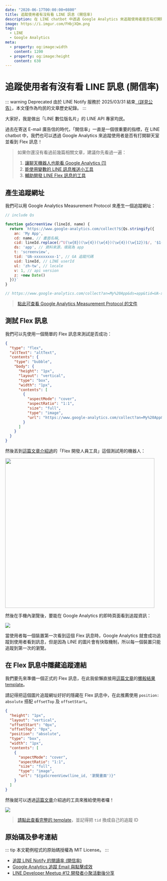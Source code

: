 ```yaml
---
date: "2020-06-17T00:00:00+0800"
title: 追蹤使用者有沒有看 LINE 訊息 (開信率)
description: 在 LINE chatbot 中透過 Google Analytics 來追蹤使用者是否有打開聊天室並看到 Flex 訊息！
image: https://i.imgur.com/FHbjXQm.png
tags:
  - LINE
  - Google Analytics
meta:
  - property: og:image:width
    content: 1200
  - property: og:image:height
    content: 630
---
```


# 追蹤使用者有沒有看 LINE 訊息 (開信率)

::: warning Deprecated
由於 LINE Notify 服務於 2025/03/31 結束[（詳見公告）](https://notify-bot.line.me/closing-announce)，本文僅作為均民的文章歷史紀錄。
:::

大家好，我是做出「LINE 數位版名片」的 LINE API 專家均民。

過去在寄送 E-mail 廣告信的時代，「開信率」一直是一個很重要的指標，在 LINE chatbot 中，我們也可以透過 Google Analytics 來追蹤使用者是否有打開聊天室並看到 Flex 訊息！

> 如果你還沒有看過前幾篇相關文章，建議你先看過一遍：
> 1. [讓聊天機器人也能看 Google Analytics (1)](https://taichunmin.idv.tw/blog/2020-04-28-lintbot-google-analytics.html)
> 2. [能使用變數的 LINE 訊息推送小工具](https://taichunmin.idv.tw/blog/2020-06-15-line-push-template.html)
> 3. [輔助開發 LINE Flex 訊息的工具](https://taichunmin.idv.tw/blog/2020-04-06-line-devbot.html)

## 產生追蹤網址

我們可以用 Google Analytics Measurement Protocol 來產生一個追蹤網址：

```javascript
// include Qs

function gaScreenView (lineId, name) {
  return `https://www.google-analytics.com/collect?${Qs.stringify({
    an: 'My App',
    cd: name, // 畫面名稱,
    cid: lineId.replace(/^U(\w{8})(\w{4})(\w{4})(\w{4})(\w{12})$/, '$1-$2-$3-$4-$5'), // client id
    ds: 'app', // 資料來源，填寫為 app
    t: 'screenview',
    tid: 'UA-xxxxxxxxx-1', // GA 追蹤代碼
    uid: lineId, // LINE userId
    ul: 'zh-tw', // locale
    v: 1, // api version
    z: +new Date()
  })}`
}

// https://www.google-analytics.com/collect?an=My%20App&ds=app&tid=UA-xxxxxxxxx-1&ul=zh-tw&v=1&uid=Udeadbeefdeadbeefdeadbeefdeadbeef&cid=deadbeef-dead-beef-dead-beefdeadbeef&t=screenview&cd=a&z=1592381805597
```

> [點此可查看 Google Analytics Measurement Protocol 的文件](https://developers.google.com/analytics/devguides/collection/protocol/v1)

## 測試 Flex 訊息

我們可以先使用一個簡單的 Flex 訊息來測試是否成功：

```json
{
  "type": "flex",
  "altText": "altText",
  "contents": {
    "type": "bubble",
    "body": {
      "height": "1px",
      "layout": "vertical",
      "type": "box",
      "width": "1px",
      "contents": [
        {
          "aspectMode": "cover",
          "aspectRatio": "1:1",
          "size": "full",
          "type": "image",
          "url": "https://www.google-analytics.com/collect?an=My%20App&ds=app&tid=UA-xxxxxxxxx-1&ul=zh-tw&v=1&uid=Udeadbeefdeadbeefdeadbeefdeadbeef&cid=deadbeef-dead-beef-dead-beefdeadbeef&t=screenview&cd=a&z=1592381805597"
        }
      ]
    }
  }
}
```

然後丟到[這篇文章介紹過](https://taichunmin.idv.tw/blog/2020-04-06-line-devbot.html)的「Flex 開發人員工具」這個測試用的機器人：

<img src="https://i.imgur.com/KFz1lgo.jpg" style="width: 480px">

然後在手機內瀏覽後，要能在 Google Analytics 的即時頁面看到追蹤資訊：

![](https://i.imgur.com/US2GHTI.png)

當使用者每一個裝置第一次看到這個 Flex 訊息時，Google Analytics 就會成功追蹤到使用者看到訊息，但是因為 LINE 的圖片會有快取機制，所以每一個裝置只能追蹤到第一次的瀏覽。

## 在 Flex 訊息中隱藏追蹤連結

我們要先來準備一個正式的 Flex 訊息，在此我偷懶直接用[這篇文章](https://taichunmin.idv.tw/blog/2020-06-15-line-push-template.html)的[擲骰結果  template](https://gist.github.com/taichunmin/725af44befc5366962d83d380a74f564)。

請記得把這個圖片追蹤網址好好的隱藏在 Flex 訊息中，在此推薦使用 `position: absolute` 搭配 `offsetTop` 及 `offsetStart`。

```json
{
  "height": "1px",
  "layout": "vertical",
  "offsetStart": "0px",
  "offsetTop": "0px",
  "position": "absolute",
  "type": "box",
  "width": "1px",
  "contents": [
    {
      "aspectMode": "cover",
      "aspectRatio": "1:1",
      "size": "full",
      "type": "image",
      "url": "${gaScreenView(line_id, '瀏覽畫面')}"
    }
  ]
}
```

然後就可以透過[這篇文章](https://taichunmin.idv.tw/blog/2020-06-15-line-push-template.html)介紹過的工具來推給使用者囉！

![](https://i.imgur.com/9nWGiUD.jpg)

> [請點此查看完整的 template](https://gist.github.com/taichunmin/cf896614f97546e981d83aa1cde080e0)，並記得把 `tid` 換成自己的追蹤 ID

## 原始碼及參考連結

::: tip
本文範例程式的原始碼授權為 MIT License。
:::

* [追蹤 LINE Notify 的閱讀率 (開信率)](https://taichunmin.idv.tw/blog/2020-06-29-linebot-google-analytics.html)
* [Google Analytics 追蹤 Email 與點擊成效](https://www.oxxostudio.tw/articles/201706/google-analytics-tracking-email.html)
* [LINE Developer Meetup #12 開發者小聚活動後分享](https://engineering.linecorp.com/zh-hant/blog/line-developer-meetup-12/)
